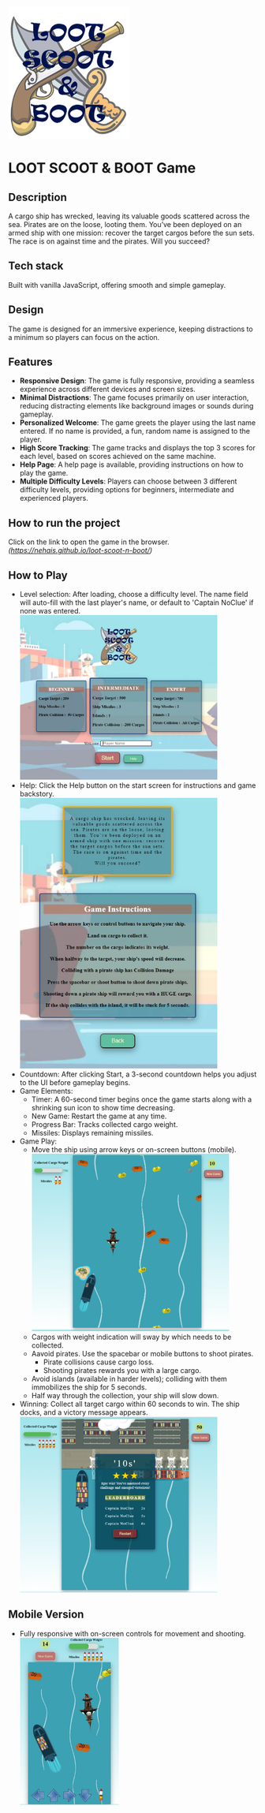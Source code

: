 ![Loot Scoot & Boot Game Logo](images/game-logo.png)

# LOOT SCOOT & BOOT Game

## Description

A cargo ship has wrecked, leaving its valuable goods scattered across the sea. Pirates are on the loose, looting them. You’ve been deployed on an armed ship with one mission: recover the target cargos before the sun sets. The race is on against time and the pirates. Will you succeed?

## Tech stack
Built with vanilla JavaScript, offering smooth and simple gameplay.

## Design
The game is designed for an immersive experience, keeping distractions to a minimum so players can focus on the action.

## Features
-	**Responsive Design**: The game is fully responsive, providing a seamless experience across different devices and screen sizes.
-	**Minimal Distractions**: The game focuses primarily on user interaction, reducing distracting elements like background images or sounds during gameplay.
-	**Personalized Welcome**: The game greets the player using the last name entered. If no name is provided, a fun, random name is assigned to the player.
-	**High Score Tracking**: The game tracks and displays the top 3 scores for each level, based on scores achieved on the same machine.
-	**Help Page**: A help page is available, providing instructions on how to play the game.
-	**Multiple Difficulty Levels**: Players can choose between 3 different difficulty levels, providing options for beginners, intermediate and experienced players.

## How to run the project
Click on the link to open the game in the browser.
*(https://nehais.github.io/loot-scoot-n-boot/)*

## How to Play
* Level selection: After loading, choose a difficulty level. The name field will auto-fill with the last player's name, or default to 'Captain NoClue' if none was entered.</br>
    <img src="images/readMeImgs/game-intro-page.jpg" alt="Start Screen" width="400"/></br>
* Help: Click the Help button on the start screen for instructions and game backstory.</br>
    <img src="images/readMeImgs/game-help-page.jpg" alt="Help Page" width="400"/></br>
* Countdown: After clicking Start, a 3-second countdown helps you adjust to the UI before gameplay begins.
* Game Elements: 
    - Timer: A 60-second timer begins once the game starts along with a shrinking sun icon to show time decreasing.
    - New Game: Restart the game at any time.
    - Progress Bar: Tracks collected cargo weight.
    - Missiles: Displays remaining missiles.
* Game Play:
    - Move the ship using arrow keys or on-screen buttons (mobile).</br>
    <img src="images/readMeImgs/game-play.png" alt="Play Page" width="400"/></br>
    - Cargos with weight indication will sway by which needs to be collected.
    - Aavoid pirates. Use the spacebar or mobile buttons to shoot pirates.
        * Pirate collisions cause cargo loss.    
        * Shooting pirates rewards you with a large cargo.    
    - Avoid islands (available in harder levels); colliding with them immobilizes the ship for 5 seconds.
    - Half way through the collection, your ship will slow down.
* Winning: Collect all target cargo within 60 seconds to win. The ship docks, and a victory message appears.</br>
    <img src="images/readMeImgs/game-end.png" alt="Game End Screen" width="400"/></br>

## Mobile Version
- Fully responsive with on-screen controls for movement and shooting.</br>
    <img src="images/readMeImgs/mobile-version.jpg" alt="Mobile Version" width="200"/></br>